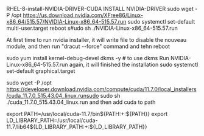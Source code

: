 RHEL-8-install-NVIDIA-DRIVER-CUDA
INSTALL NVIDIA-DRIVER
sudo wget -P /opt https://us.download.nvidia.com/XFree86/Linux-x86_64/515.57/NVIDIA-Linux-x86_64-515.57.run
sudo systemctl set-default multi-user.target
reboot
s#udo sh ./NVIDIA-Linux-x86_64-515.57.run

At first time to run nvidia installer, it will write file to disable the nouveau module, and then run "dracut --force" command 
and tehn reboot

sudo yum install kernel-debug-devel dkms -y # to use dkms
Run NVIDIA-Linux-x86_64-515.57.run again, it will finished the installation 
sudo systemctl set-default graphical.target

sudo wget -P /opt https://developer.download.nvidia.com/compute/cuda/11.7.0/local_installers/cuda_11.7.0_515.43.04_linux.runsudo 
sudo sh ./cuda_11.7.0_515.43.04_linux.run
and then add cuda to path

export PATH=/usr/local/cuda-11.7/bin${PATH:+:${PATH}}
export LD_LIBRARY_PATH=/usr/local/cuda-11.7/lib64\${LD_LIBRARY_PATH:+:${LD_LIBRARY_PATH}}


